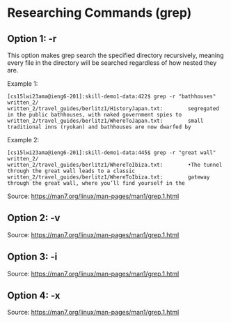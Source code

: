 # Researching Commands (grep)  
## Option 1: -r  
  
This option makes grep search the specified directory recursively, meaning every file in the directory will be searched regardless of how nested they are.  
  
Example 1:   
```
[cs15lwi23ama@ieng6-201]:skill-demo1-data:422$ grep -r "bathhouses" written_2/
written_2/travel_guides/berlitz1/HistoryJapan.txt:        segregated in the public bathhouses, with naked government spies to
written_2/travel_guides/berlitz1/WhereToJapan.txt:        small traditional inns (ryokan) and bathhouses are now dwarfed by
```

Example 2:  
```
[cs15lwi23ama@ieng6-201]:skill-demo1-data:445$ grep -r "great wall" written_2/
written_2/travel_guides/berlitz1/WhereToIbiza.txt:        •The tunnel through the great wall leads to a classic
written_2/travel_guides/berlitz1/WhereToIbiza.txt:        gateway through the great wall, where you’ll find yourself in the
```  

Source: https://man7.org/linux/man-pages/man1/grep.1.html    
  
## Option 2: -v  
  
Source: https://man7.org/linux/man-pages/man1/grep.1.html  

## Option 3: -i  
  
Source: https://man7.org/linux/man-pages/man1/grep.1.html  
  
## Option 4: -x  
  
Source: https://man7.org/linux/man-pages/man1/grep.1.html  
